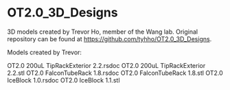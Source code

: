 # OT2.0_3D_Designs

3D models created by Trevor Ho, member of the Wang lab. Original repository can be found at https://github.com/tyhho/OT2.0_3D_Designs. 

Models created by Trevor:

<td>OT2.0 200uL TipRackExterior 2.2.rsdoc	</td>
<td>OT2.0 200uL TipRackExterior 2.2.stl	</td>
<td>OT2.0 FalconTubeRack 1.8.rsdoc	</td>
<td>OT2.0 FalconTubeRack 1.8.stl	</td>
<td>OT2.0 IceBlock 1.0.rsdoc	</td>
<td>OT2.0 IceBlock 1.1.stl	</td>







